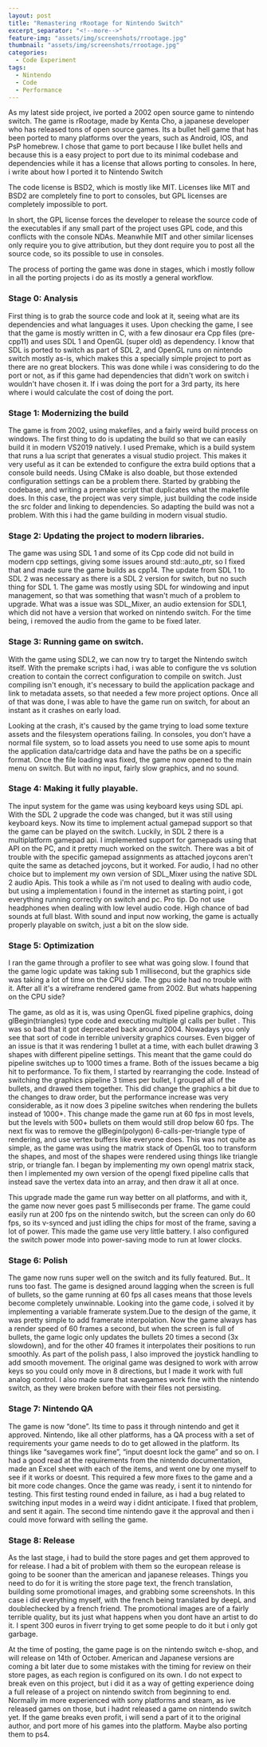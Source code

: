 ```yaml
---
layout: post
title: "Remastering rRootage for Nintendo Switch"
excerpt_separator: "<!--more-->"
feature-img: "assets/img/screenshots/rrootage.jpg"
thumbnail: "assets/img/screenshots/rrootage.jpg"
categories:
  - Code Experiment
tags:
  - Nintendo
  - Code
  - Performance
---
```


As my latest side project, ive ported a 2002 open source game to nintendo switch. The game is rRootage, made by Kenta Cho, a japanese developer who has released tons of open source games. Its a bullet hell game that has been ported to many platforms over the years, such as Android, IOS, and PsP homebrew. I chose that game to port because I like bullet hells and because this is a easy project to port due to its minimal codebase and dependencies while it has a license that allows porting to consoles.  In here, i write about how I ported it to Nintendo Switch

<!--more-->

The code license is BSD2, which is mostly like MIT. Licenses like MIT and BSD2 are completely fine to port to consoles, but GPL licenses are completely impossible to port.

In short, the GPL license forces the developer to release the source code of the executables if any small part of the project uses GPL code, and this conflicts with the console NDAs. Meanwhile MIT and other similar licenses only require you to give attribution, but they dont require you to post all the source code, so its possible to use in consoles.

The process of porting the game was done in stages, which i mostly follow in all the porting projects i do as its mostly a general workflow. 

### Stage 0: Analysis
First thing is to grab the source code and look at it, seeing what are its dependencies and what languages it uses. Upon checking the game, I see that the game is mostly written in C, with a few dinosaur era Cpp files (pre-cpp11) and uses SDL 1 and OpenGL (super old) as dependency. I know that SDL is ported to switch as part of SDL 2, and OpenGL runs on nintendo switch mostly as-is, which makes this a specially simple project to port as there are no great blockers. This was done while i was considering to do the port or not, as if this game had dependencies that didn't work on switch i wouldn't have chosen it. If i was doing the port for a 3rd party, its here where i would calculate the cost of doing the port.

### Stage 1: Modernizing the build
The game is from 2002, using makefiles, and a fairly weird build process on windows. The first thing to do is updating the build so that we can easily build it in modern VS2019 natively. 
I used Premake, which is a build system that runs a lua script that generates a visual studio project. This makes it very useful as it can be extended to configure the extra build options that a console build needs. Using CMake is also doable, but those extended configuration settings can be a problem there. 
Started by grabbing the codebase, and writing a premake script that duplicates what the makefile does. In this case, the project was very simple, just building the code inside the src folder and linking to dependencies. So adapting the build was not a problem.  With this i had the game building in modern visual studio. 

### Stage 2: Updating the project to modern libraries.
The game was using SDL 1 and some of its Cpp code did not build in modern cpp settings, giving some issues around std::auto_ptr, so I fixed that and made sure the game builds as cpp14. The update from SDL 1 to SDL 2 was necessary as there is a SDL 2 version for switch, but no such thing for SDL 1. The game was mostly using SDL for windowing and input management, so that was something that wasn't much of a problem to upgrade. What was a issue was SDL_Mixer, an audio extension for SDL1, which did not have a version that worked on nintendo switch. For the time being, i removed the audio from the game to be fixed later.

### Stage 3: Running game on switch.
With the game using SDL2, we can now try to target the Nintendo switch itself. With the premake scripts i had, i was able to configure the vs solution creation to contain the correct configuration to compile on switch. Just compiling isn't enough, it's necessary to build the application package and link to metadata assets, so that needed a few more project options. Once all of that was done, I was able to have the game run on switch, for about an instant as it crashes on early load. 

Looking at the crash, it's caused by the game trying to load some texture assets and the filesystem operations failing. In consoles, you don't have a normal file system, so to load assets you need to use some apis to mount the application data/cartridge data and have the paths be on a specific format. Once the file loading was fixed, the game now opened to the main menu on switch. But with no input, fairly slow graphics, and no sound.

### Stage 4: Making it fully playable.
The input system for the game was using keyboard keys using SDL api. With the SDL 2 upgrade the code was changed, but it was still using keyboard keys. Now its time to implement actual gamepad support so that the game can be played on the switch. Luckily, in SDL 2 there is a multiplatform gamepad api. I implemented support for gamepads using that API on the PC, and it pretty much worked on the switch. There was a bit of trouble with the specific gamepad assignments as attached joycons aren't quite the same as detached joycons, but it worked.
For audio, I had no other choice but to implement my own version of SDL_Mixer using the native SDL 2 audio Apis. This took a while as i'm not used to dealing with audio code, but using a implementation i found in the internet as starting point, i got everything running correctly on switch and pc. 
Pro tip. Do not use headphones when dealing with low level audio code. High chance of bad sounds at full blast.
With sound and input now working, the game is actually properly playable on switch, just a bit on the slow side.

### Stage 5: Optimization
I ran the game through a profiler to see what was going slow. I found that the game logic update was taking sub 1 millisecond, but the graphics side was taking a lot of time on the CPU side. The gpu side had no trouble with it. After all it's a wireframe rendered game from 2002. But whats happening on the CPU side?

The game, as old as it is, was using OpenGL fixed pipeline graphics, doing glBegin(triangles) type code and executing multiple gl calls per bullet . This was so bad that it got deprecated back around 2004. Nowadays you only see that sort of code in terrible university graphics courses. 
Even bigger of an issue is that it was rendering 1 bullet at a time, with each bullet drawing 3 shapes with different pipeline settings. This meant that the game could do pipeline switches up to 1000 times a frame. Both of the issues became a big hit to performance. 
To fix them, I started by rearranging the code. Instead of switching the graphics pipeline 3 times per bullet, I grouped all of the bullets, and drawed them together. This did change the graphics a bit due to the changes to draw order, but the performance increase was very considerable, as it now does 3 pipeline switches when rendering the bullets instead of 1000+. This change made the game run at 60 fps in most levels, but the levels with 500+ bullets on them would still drop below 60 fps.
The next fix was to remove the glBegin(polygon) 6-calls-per-triangle type of rendering, and use vertex buffers like everyone does. This was not quite as simple, as the game was using the matrix stack of OpenGL too to transform the shapes, and most of the shapes were rendered using things like triangle strip, or triangle fan. I began by implementing my own opengl matrix stack, then I implemented my own version of the opengl fixed pipeline calls that instead save the vertex data into an array, and then draw it all at once.

This upgrade made the game run way better on all platforms, and with it, the game now never goes past 5 milliseconds per frame. The game could easily run at 200 fps on the nintendo switch, but the screen can only do 60 fps, so its v-synced and just idling the chips for most of the frame, saving a lot of power. This made the game use very little battery. I also configured the switch power mode into power-saving mode to run at lower clocks.

### Stage 6: Polish
The game now runs super well on the switch and its fully featured. But.. It runs too fast. The game is designed around lagging when the screen is full of bullets, so the game running at 60 fps all cases means that those levels become completely unwinnable. Looking into the game code, i solved it by implementing a variable framerate system.Due to the design of the game, it was pretty simple to add framerate interpolation. Now the game always has a render speed of 60 frames a second, but when the screen is full of bullets, the game logic only updates the bullets 20 times a second (3x slowdown), and for the other 40 frames it interpolates their positions to run smoothly. 
As part of the polish pass, I also improved the joystick handling to add smooth movement. The original game was designed to work with arrow keys so you could only move in 8 directions, but I made it work with full analog control.
I also made sure that savegames work fine with the nintendo switch, as they were broken before with their files not persisting. 

### Stage 7: Nintendo QA
The game is now “done”. Its time to pass it through nintendo and get it approved.
Nintendo, like all other platforms, has a QA process with a set of requirements your game needs to do to get allowed in the platform. Its things like “savegames work fine”,  “input doesnt lock the game” and so on. I had a good read at the requirements from the nintendo documentation, made an Excel sheet with each of the items, and went one by one myself to see if it works or doesnt. This required a few more fixes to the game and a bit more code changes. Once the game was  ready, i sent it to nintendo for testing.  This first testing round ended in failure, as i had a bug related to switching input modes in a weird way i didnt anticipate. I fixed that problem, and sent it again. The second time nintendo gave it the approval and then i could move forward with selling the game.

### Stage 8: Release
As the last stage, i had to build the store pages and get them approved to for release. I had a bit of problem with them so the european release is going to be sooner than the american and japanese releases. Things you need to do for it is writing the store page text, the french translation, building some promotional images, and grabbing some screenshots. In this case i did everything myself, with the french being translated by deepL and doublechecked by a french friend. The promotional images are of a fairly terrible quality, but its just what happens when you dont have an artist to do it. I spent 300 euros in fiverr trying to get some people to do it but i only got garbage.

At the time of posting, the game page is on the nintendo switch e-shop, and will release on 14th of October. American and Japanese versions are coming a bit later due to some mistakes with the timing for review on their store pages, as each region is configured on its own. I do not expect to break even on this project, but i did it as a way of getting experience doing a full release of a project on nintendo switch from beginning to end. Normally im more experienced with sony platforms and steam, as ive released games on those, but i hadnt released a game on nintendo switch yet.  If the game breaks even profit, i will send a part of it to the original author, and port more of his games into the platform. Maybe also porting them to ps4.


